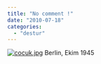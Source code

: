 ```yaml
---
title: "No comment !"
date: "2010-07-18"
categories: 
  - "destur"
---
```


[![cocuk.jpg](/uploads/2010/07/cocuk.jpg)](/uploads/2010/07/cocuk.jpg "cocuk.jpg") Berlin, Ekim 1945
